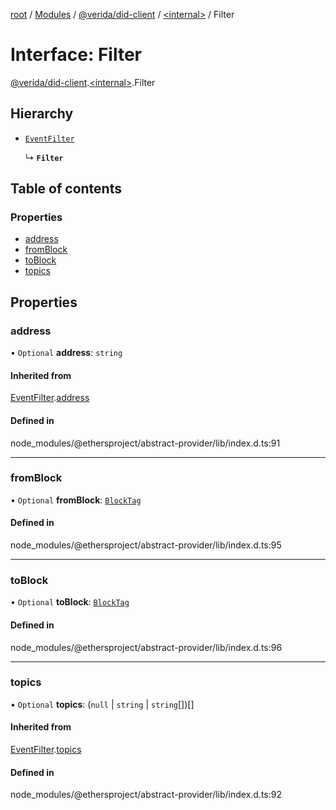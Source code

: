 [root](../README.md) / [Modules](../modules.md) / [@verida/did-client](../modules/verida_did_client.md) / [<internal\>](../modules/verida_did_client._internal_.md) / Filter

# Interface: Filter

[@verida/did-client](../modules/verida_did_client.md).[<internal\>](../modules/verida_did_client._internal_.md).Filter

## Hierarchy

- [`EventFilter`](verida_did_client._internal_.EventFilter.md)

  ↳ **`Filter`**

## Table of contents

### Properties

- [address](verida_did_client._internal_.Filter.md#address)
- [fromBlock](verida_did_client._internal_.Filter.md#fromblock)
- [toBlock](verida_did_client._internal_.Filter.md#toblock)
- [topics](verida_did_client._internal_.Filter.md#topics)

## Properties

### address

• `Optional` **address**: `string`

#### Inherited from

[EventFilter](verida_did_client._internal_.EventFilter.md).[address](verida_did_client._internal_.EventFilter.md#address)

#### Defined in

node_modules/@ethersproject/abstract-provider/lib/index.d.ts:91

___

### fromBlock

• `Optional` **fromBlock**: [`BlockTag`](../modules/verida_did_client._internal_.md#blocktag)

#### Defined in

node_modules/@ethersproject/abstract-provider/lib/index.d.ts:95

___

### toBlock

• `Optional` **toBlock**: [`BlockTag`](../modules/verida_did_client._internal_.md#blocktag)

#### Defined in

node_modules/@ethersproject/abstract-provider/lib/index.d.ts:96

___

### topics

• `Optional` **topics**: (``null`` \| `string` \| `string`[])[]

#### Inherited from

[EventFilter](verida_did_client._internal_.EventFilter.md).[topics](verida_did_client._internal_.EventFilter.md#topics)

#### Defined in

node_modules/@ethersproject/abstract-provider/lib/index.d.ts:92
